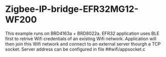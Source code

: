 # Zigbee-IP-bridge-EFR32MG12-WF200
This example runs on BRD4163a + BRD8022a. EFR32 application uses BLE first to retrive Wifi credentials of an existing Wifi network. Application will then join this Wifi network and connect to an external server thourgh a TCP socket. Server address can be configured in file ##wifi/appsocket.c
